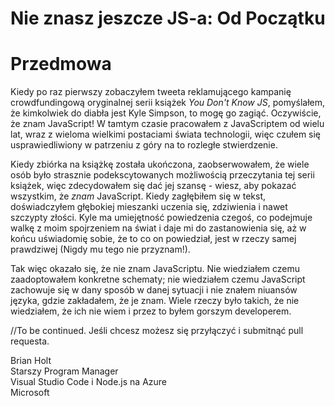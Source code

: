 # Nie znasz jeszcze JS-a: Od Początku

# Przedmowa

Kiedy po raz pierwszy zobaczyłem tweeta reklamującego kampanię crowdfundingową oryginalnej serii książek *You Don't Know JS*, pomyślałem, że kimkolwiek do diabła jest Kyle Simpson, to mogę go zagiąć. Oczywiście, że znam JavaScript! W tamtym czasie pracowałem z JavaScriptem od wielu lat, wraz z wieloma wielkimi postaciami świata technologii, więc czułem się usprawiedliwiony w patrzeniu z góry na to rozległe stwierdzenie.

Kiedy zbiórka na książkę została ukończona, zaobserwowałem, że wiele osób było strasznie podekscytowanych możliwością przeczytania tej serii książek, więc zdecydowałem się dać jej szansę - wiesz, aby pokazać wszystkim, że *znam* JavaScript. Kiedy zagłębiłem się w tekst, doświadczyłem głębokiej mieszanki uczenia się, zdziwienia i nawet szczypty złości. Kyle ma umiejętność powiedzenia czegoś, co podejmuje walkę z moim spojrzeniem na świat i daje mi do zastanowienia się, aż w końcu uświadomię sobie, że to co on powiedział, jest w rzeczy samej prawdziwej (Nigdy mu tego nie przyznam!).

Tak więc okazało się, że nie znam JavaScriptu. Nie wiedziałem czemu zaadoptowałem konkretne schematy; nie wiedziałem czemu JavaScript zachowuje się w dany sposób w danej sytuacji i nie znałem niuansów języka, gdzie zakładałem, że je znam. Wiele rzeczy było takich, że nie wiedziałem, że ich nie wiem i przez to byłem gorszym developerem.

//To be continued. Jeśli chcesz możesz się przyłączyć i submitnąć pull requesta.

Brian Holt<br>
Starszy Program Manager<br>
Visual Studio Code i Node.js na Azure<br>
Microsoft

